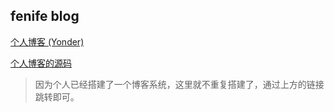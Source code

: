 ## fenife blog

[个人博客 (Yonder)](http://218.78.54.114:5000)


[个人博客的源码](https://github.com/fenife/yonder)


> 因为个人已经搭建了一个博客系统，这里就不重复搭建了，通过上方的链接跳转即可。
